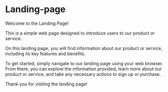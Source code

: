 # Landing-page
Welcome to the Landing Page!

This is a simple web page designed to introduce users to our product or service.


On this landing page, you will find information about our product or service, including its key features and benefits. 

To get started, simply navigate to our landing page using your web browser. From there, you can explore the information provided, learn more about our product or service, and take any necessary actions to sign up or purchase.

Thank you for visiting the landing page!